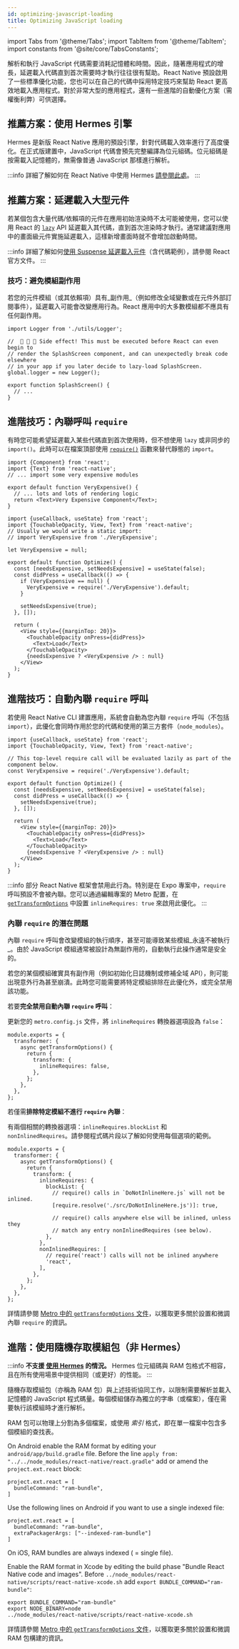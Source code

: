 ```yaml
---
id: optimizing-javascript-loading
title: Optimizing JavaScript loading
---
```


import Tabs from '@theme/Tabs'; import TabItem from '@theme/TabItem'; import constants from '@site/core/TabsConstants';

解析和執行 JavaScript 代碼需要消耗記憶體和時間。因此，隨著應用程式的增長，延遲載入代碼直到首次需要時才執行往往很有幫助。React Native 預設啟用了一些標準優化功能，您也可以在自己的代碼中採用特定技巧來幫助 React 更高效地載入應用程式。對於非常大型的應用程式，還有一些進階的自動優化方案（需權衡利弊）可供選擇。

## 推薦方案：使用 Hermes 引擎

Hermes 是新版 React Native 應用的預設引擎，針對代碼載入效率進行了高度優化。在正式版建置中，JavaScript 代碼會預先完整編譯為位元組碼。位元組碼是按需載入記憶體的，無需像普通 JavaScript 那樣進行解析。

:::info
詳細了解如何在 React Native 中使用 Hermes [請參閱此處](./hermes)。
:::

## 推薦方案：延遲載入大型元件

若某個包含大量代碼/依賴項的元件在應用初始渲染時不太可能被使用，您可以使用 React 的 [`lazy`](https://react.dev/reference/react/lazy) API 延遲載入其代碼，直到首次渲染時才執行。通常建議對應用中的畫面級元件實施延遲載入，這樣新增畫面時就不會增加啟動時間。

:::info
詳細了解如何[使用 Suspense 延遲載入元件](https://react.dev/reference/react/lazy#suspense-for-code-splitting)（含代碼範例），請參閱 React 官方文件。
:::

### 技巧：避免模組副作用

若您的元件模組（或其依賴項）具有_副作用_（例如修改全域變數或在元件外部訂閱事件），延遲載入可能會改變應用行為。React 應用中的大多數模組都不應具有任何副作用。

```tsx title="SideEffects.tsx"
import Logger from './utils/Logger';

//  🚩 🚩 🚩 Side effect! This must be executed before React can even begin to
// render the SplashScreen component, and can unexpectedly break code elsewhere
// in your app if you later decide to lazy-load SplashScreen.
global.logger = new Logger();

export function SplashScreen() {
  // ...
}
```

## 進階技巧：內聯呼叫 `require`

有時您可能希望延遲載入某些代碼直到首次使用時，但不想使用 `lazy` 或非同步的 `import()`。此時可以在檔案頂部使用 [`require()`](https://metrobundler.dev/docs/module-api/#require) 函數來替代靜態的 `import`。

```tsx title="VeryExpensive.tsx"
import {Component} from 'react';
import {Text} from 'react-native';
// ... import some very expensive modules

export default function VeryExpensive() {
  // ... lots and lots of rendering logic
  return <Text>Very Expensive Component</Text>;
}
```

```tsx title="Optimized.tsx"
import {useCallback, useState} from 'react';
import {TouchableOpacity, View, Text} from 'react-native';
// Usually we would write a static import:
// import VeryExpensive from './VeryExpensive';

let VeryExpensive = null;

export default function Optimize() {
  const [needsExpensive, setNeedsExpensive] = useState(false);
  const didPress = useCallback(() => {
    if (VeryExpensive == null) {
      VeryExpensive = require('./VeryExpensive').default;
    }

    setNeedsExpensive(true);
  }, []);

  return (
    <View style={{marginTop: 20}}>
      <TouchableOpacity onPress={didPress}>
        <Text>Load</Text>
      </TouchableOpacity>
      {needsExpensive ? <VeryExpensive /> : null}
    </View>
  );
}
```

## 進階技巧：自動內聯 `require` 呼叫

若使用 React Native CLI 建置應用，系統會自動為您內聯 `require` 呼叫（不包括 `import`），此優化會同時作用於您的代碼和使用的第三方套件（`node_modules`）。

```tsx
import {useCallback, useState} from 'react';
import {TouchableOpacity, View, Text} from 'react-native';

// This top-level require call will be evaluated lazily as part of the component below.
const VeryExpensive = require('./VeryExpensive').default;

export default function Optimize() {
  const [needsExpensive, setNeedsExpensive] = useState(false);
  const didPress = useCallback(() => {
    setNeedsExpensive(true);
  }, []);

  return (
    <View style={{marginTop: 20}}>
      <TouchableOpacity onPress={didPress}>
        <Text>Load</Text>
      </TouchableOpacity>
      {needsExpensive ? <VeryExpensive /> : null}
    </View>
  );
}
```

:::info
部分 React Native 框架會禁用此行為。特別是在 Expo 專案中，`require` 呼叫預設不會被內聯。您可以通過編輯專案的 Metro 配置，在 [`getTransformOptions`](https://metrobundler.dev/docs/configuration#gettransformoptions) 中設置 `inlineRequires: true` 來啟用此優化。
:::

### 內聯 `require` 的潛在問題

內聯 `require` 呼叫會改變模組的執行順序，甚至可能導致某些模組_永遠不被執行_。由於 JavaScript 模組通常被設計為無副作用的，自動執行此操作通常是安全的。

若您的某個模組確實具有副作用（例如初始化日誌機制或修補全域 API），則可能出現意外行為甚至崩潰。此時您可能需要將特定模組排除在此優化外，或完全禁用該功能。

若要**完全禁用自動內聯 `require` 呼叫**：

更新您的 `metro.config.js` 文件，將 `inlineRequires` 轉換器選項設為 `false`：

```tsx title="metro.config.js"
module.exports = {
  transformer: {
    async getTransformOptions() {
      return {
        transform: {
          inlineRequires: false,
        },
      };
    },
  },
};
```

若僅需**排除特定模組不進行 `require` 內聯**：

有兩個相關的轉換器選項：`inlineRequires.blockList` 和 `nonInlinedRequires`。請參閱程式碼片段以了解如何使用每個選項的範例。

```tsx title="metro.config.js"
module.exports = {
  transformer: {
    async getTransformOptions() {
      return {
        transform: {
          inlineRequires: {
            blockList: {
              // require() calls in `DoNotInlineHere.js` will not be inlined.
              [require.resolve('./src/DoNotInlineHere.js')]: true,

              // require() calls anywhere else will be inlined, unless they
              // match any entry nonInlinedRequires (see below).
            },
          },
          nonInlinedRequires: [
            // require('react') calls will not be inlined anywhere
            'react',
          ],
        },
      };
    },
  },
};
```

詳情請參閱 [Metro 中的 `getTransformOptions` 文件](https://metrobundler.dev/docs/configuration#gettransformoptions)，以獲取更多關於設置和微調內聯 `require` 的資訊。

## 進階：使用隨機存取模組包（非 Hermes）

:::info
**不支援 [使用 Hermes](#use-hermes) 的情況。** Hermes 位元組碼與 RAM 包格式不相容，且在所有使用場景中提供相同（或更好）的性能。
:::

隨機存取模組包（亦稱為 RAM 包）與上述技術協同工作，以限制需要解析並載入記憶體的 JavaScript 程式碼量。每個模組儲存為獨立的字串（或檔案），僅在需要執行該模組時才進行解析。

RAM 包可以物理上分割為多個檔案，或使用 _索引_ 格式，即在單一檔案中包含多個模組的查找表。

<Tabs groupId="platform" queryString defaultValue={constants.defaultPlatform} values={constants.platforms}>
<TabItem value="android">

On Android enable the RAM format by editing your `android/app/build.gradle` file. Before the line `apply from: "../../node_modules/react-native/react.gradle"` add or amend the `project.ext.react` block:

```
project.ext.react = [
  bundleCommand: "ram-bundle",
]
```

Use the following lines on Android if you want to use a single indexed file:

```
project.ext.react = [
  bundleCommand: "ram-bundle",
  extraPackagerArgs: ["--indexed-ram-bundle"]
]
```

</TabItem>
<TabItem value="ios">

On iOS, RAM bundles are always indexed ( = single file).

Enable the RAM format in Xcode by editing the build phase "Bundle React Native code and images". Before `../node_modules/react-native/scripts/react-native-xcode.sh` add `export BUNDLE_COMMAND="ram-bundle"`:

```
export BUNDLE_COMMAND="ram-bundle"
export NODE_BINARY=node
../node_modules/react-native/scripts/react-native-xcode.sh
```

</TabItem>
</Tabs>

詳情請參閱 [Metro 中的 `getTransformOptions` 文件](https://metrobundler.dev/docs/configuration#gettransformoptions)，以獲取更多關於設置和微調 RAM 包構建的資訊。